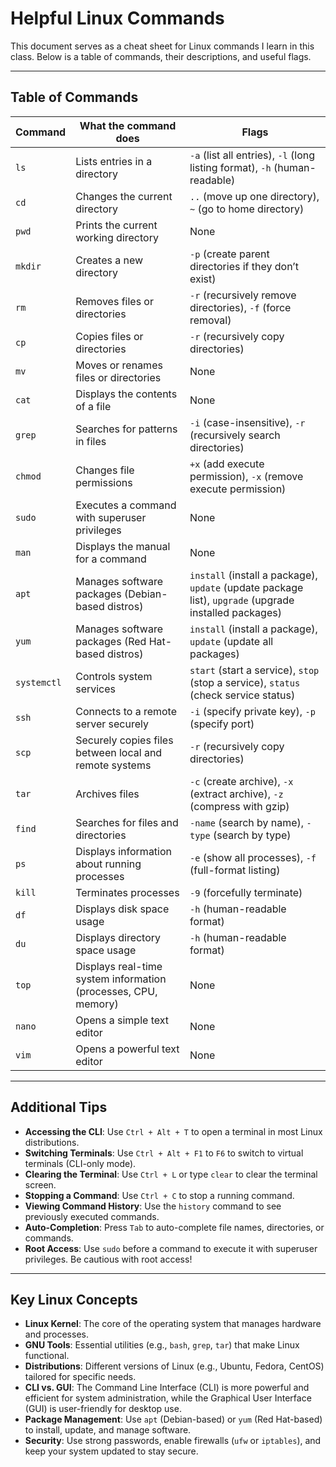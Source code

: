 # Helpful Linux Commands

This document serves as a cheat sheet for Linux commands I learn in this class. Below is a table of commands, their descriptions, and useful flags.

---

## Table of Commands

| Command | What the command does | Flags |
|---------|-----------------------|-------|
| `ls`    | Lists entries in a directory | `-a` (list all entries), `-l` (long listing format), `-h` (human-readable) |
| `cd`    | Changes the current directory | `..` (move up one directory), `~` (go to home directory) |
| `pwd`   | Prints the current working directory | None |
| `mkdir` | Creates a new directory | `-p` (create parent directories if they don’t exist) |
| `rm`    | Removes files or directories | `-r` (recursively remove directories), `-f` (force removal) |
| `cp`    | Copies files or directories | `-r` (recursively copy directories) |
| `mv`    | Moves or renames files or directories | None |
| `cat`   | Displays the contents of a file | None |
| `grep`  | Searches for patterns in files | `-i` (case-insensitive), `-r` (recursively search directories) |
| `chmod` | Changes file permissions | `+x` (add execute permission), `-x` (remove execute permission) |
| `sudo`  | Executes a command with superuser privileges | None |
| `man`   | Displays the manual for a command | None |
| `apt`   | Manages software packages (Debian-based distros) | `install` (install a package), `update` (update package list), `upgrade` (upgrade installed packages) |
| `yum`   | Manages software packages (Red Hat-based distros) | `install` (install a package), `update` (update all packages) |
| `systemctl` | Controls system services | `start` (start a service), `stop` (stop a service), `status` (check service status) |
| `ssh`   | Connects to a remote server securely | `-i` (specify private key), `-p` (specify port) |
| `scp`   | Securely copies files between local and remote systems | `-r` (recursively copy directories) |
| `tar`   | Archives files | `-c` (create archive), `-x` (extract archive), `-z` (compress with gzip) |
| `find`  | Searches for files and directories | `-name` (search by name), `-type` (search by type) |
| `ps`    | Displays information about running processes | `-e` (show all processes), `-f` (full-format listing) |
| `kill`  | Terminates processes | `-9` (forcefully terminate) |
| `df`    | Displays disk space usage | `-h` (human-readable format) |
| `du`    | Displays directory space usage | `-h` (human-readable format) |
| `top`   | Displays real-time system information (processes, CPU, memory) | None |
| `nano`  | Opens a simple text editor | None |
| `vim`   | Opens a powerful text editor | None |

---

## Additional Tips
- **Accessing the CLI**: Use `Ctrl + Alt + T` to open a terminal in most Linux distributions.
- **Switching Terminals**: Use `Ctrl + Alt + F1` to `F6` to switch to virtual terminals (CLI-only mode).
- **Clearing the Terminal**: Use `Ctrl + L` or type `clear` to clear the terminal screen.
- **Stopping a Command**: Use `Ctrl + C` to stop a running command.
- **Viewing Command History**: Use the `history` command to see previously executed commands.
- **Auto-Completion**: Press `Tab` to auto-complete file names, directories, or commands.
- **Root Access**: Use `sudo` before a command to execute it with superuser privileges. Be cautious with root access!

---

## Key Linux Concepts
- **Linux Kernel**: The core of the operating system that manages hardware and processes.
- **GNU Tools**: Essential utilities (e.g., `bash`, `grep`, `tar`) that make Linux functional.
- **Distributions**: Different versions of Linux (e.g., Ubuntu, Fedora, CentOS) tailored for specific needs.
- **CLI vs. GUI**: The Command Line Interface (CLI) is more powerful and efficient for system administration, while the Graphical User Interface (GUI) is user-friendly for desktop use.
- **Package Management**: Use `apt` (Debian-based) or `yum` (Red Hat-based) to install, update, and manage software.
- **Security**: Use strong passwords, enable firewalls (`ufw` or `iptables`), and keep your system updated to stay secure.
